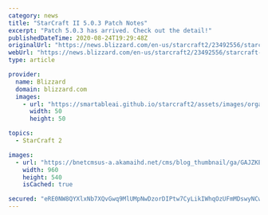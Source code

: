 ```yaml
---
category: news
title: "StarCraft II 5.0.3 Patch Notes"
excerpt: "Patch 5.0.3 has arrived. Check out the detail!"
publishedDateTime: 2020-08-24T19:29:48Z
originalUrl: "https://news.blizzard.com/en-us/starcraft2/23492556/starcraft-ii-5-0-3-patch-notes"
webUrl: "https://news.blizzard.com/en-us/starcraft2/23492556/starcraft-ii-5-0-3-patch-notes"
type: article

provider:
  name: Blizzard
  domain: blizzard.com
  images:
    - url: "https://smartableai.github.io/starcraft2/assets/images/organizations/blizzard.com-50x50.jpg"
      width: 50
      height: 50

topics:
  - StarCraft 2

images:
  - url: "https://bnetcmsus-a.akamaihd.net/cms/blog_thumbnail/ga/GAJZKEC09RPX1554829654442.jpg"
    width: 960
    height: 540
    isCached: true

secured: "eRE0NW8QYXlxNb7XQvGwq9MlUMpNwDzorDIPtw7CyLikIWhqOzUFmMDswyNCw4W2iOM4RkQiNGDPKOuWPk87fnwktMUxRai26XoWkNb7a01dZXZGqFpD74m08lq2s2GF3/801r3xsJXvGhFANVEZAm3e2v47BhopGI6ShCqcTiqzXc20BvJUNDKKZWk7sPLzP6o35sPEMCX+416tJuNbjooLKsHJakOHKOmqkpjCRqPQWU6DJFrIYNo4p/36SCA3I5b6bfd7TqP/FOkACe9dmFfFkP9hhP9ufROk4CTZAB4uogI+rtpGcDO/OZocVvrk11DTw9XezQVrFDO/o8L1w8cerwSoaKP4YEg2tH8Z6rk=;eBzJpjJqej84wUmkZqgP1A=="
---
```


